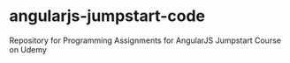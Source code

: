 angularjs-jumpstart-code
========================

Repository for Programming Assignments for AngularJS Jumpstart Course on Udemy
